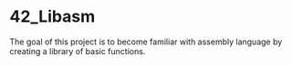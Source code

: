# 42_Libasm
The goal of this project is to become familiar with assembly language by creating a library of basic functions.
